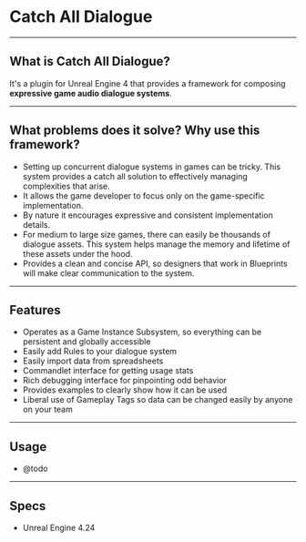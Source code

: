 # Catch All Dialogue

----
## What is Catch All Dialogue?
It's a plugin for Unreal Engine 4 that provides a framework for composing **expressive game audio dialogue systems**.

----
## What problems does it solve? Why use this framework?
* Setting up concurrent dialogue systems in games can be tricky. This system provides a catch all solution to effectively managing complexities that arise.
* It allows the game developer to focus only on the game-specific implementation.
* By nature it encourages expressive and consistent implementation details.
* For medium to large size games, there can easily be thousands of dialogue assets. This system helps manage the memory and lifetime of these assets under the hood.
* Provides a clean and concise API, so designers that work in Blueprints will make clear communication to the system.

----
## Features
* Operates as a Game Instance Subsystem, so everything can be persistent and globally accessible
* Easily add Rules to your dialogue system
* Easily import data from spreadsheets
* Commandlet interface for getting usage stats
* Rich debugging interface for pinpointing odd behavior
* Provides examples to clearly show how it can be used
* Liberal use of Gameplay Tags so data can be changed easily by anyone on your team

----
## Usage
* @todo

----
## Specs
* Unreal Engine 4.24